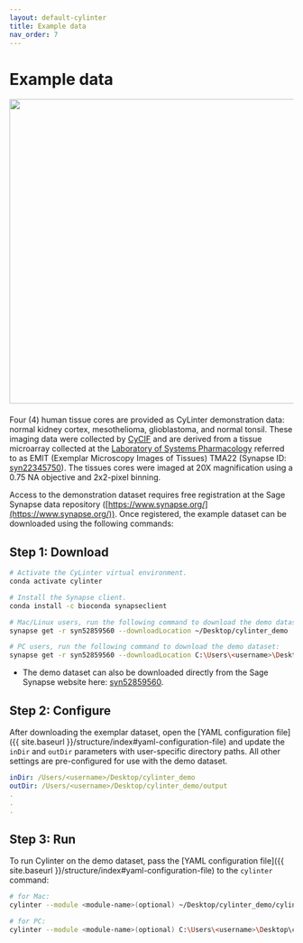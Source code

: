 ```yaml
---
layout: default-cylinter
title: Example data
nav_order: 7
---
```


# Example data

<img align="right" src="{{ site.baseurl }}/assets/images/cores.jpg" width="540" style="padding-left: 30px; padding-bottom: 20px;"> Four (4) human tissue cores are provided as CyLinter demonstration data: normal kidney cortex, mesothelioma, glioblastoma, and normal tonsil. These imaging data were collected by [CyCIF](https://www.cycif.org/) and are derived from a tissue microarray collected at the [Laboratory of Systems Pharmacology](https://labsyspharm.org/) referred to as EMIT (Exemplar Microscopy Images of Tissues) TMA22 (Synapse ID: [syn22345750](https://www.synapse.org/#!Synapse:syn22345750)). The tissues cores were imaged at 20X magnification using a 0.75 NA objective and 2x2-pixel binning.

Access to the demonstration dataset requires free registration at the Sage Synapse data repository ([https://www.synapse.org/](https://www.synapse.org/)). Once registered, the example dataset can be downloaded using the following commands:

## Step 1: Download
``` bash
# Activate the CyLinter virtual environment.
conda activate cylinter

# Install the Synapse client.
conda install -c bioconda synapseclient

# Mac/Linux users, run the following command to download the demo dataset:
synapse get -r syn52859560 --downloadLocation ~/Desktop/cylinter_demo  # Enter Synapse ID and password when prompted.

# PC users, run the following command to download the demo dataset:  
synapse get -r syn52859560 --downloadLocation C:\Users\<username>\Desktop\cylinter_demo --multiThreaded  # Enter Synapse ID and password when prompted.
```
* The demo dataset can also be downloaded directly from the Sage Synapse website here: [syn52859560](https://www.synapse.org/#!Synapse:syn52859560).

## Step 2: Configure
After downloading the exemplar dataset, open the [YAML configuration file]({{ site.baseurl }}/structure/index#yaml-configuration-file) and update the `inDir` and `outDir` parameters with user-specific directory paths. All other settings are pre-configured for use with the demo dataset.

```yaml
inDir: /Users/<username>/Desktop/cylinter_demo
outDir: /Users/<username>/Desktop/cylinter_demo/output
.
.
.
```

## Step 3: Run
To run Cylinter on the demo dataset, pass the [YAML configuration file]({{ site.baseurl }}/structure/index#yaml-configuration-file) to the `cylinter` command:

``` bash
# for Mac:
cylinter --module <module-name>(optional) ~/Desktop/cylinter_demo/cylinter_config.yml  

# for PC:
cylinter --module <module-name>(optional) C:\Users\<username>\Desktop\cylinter_demo\cylinter_config.yml
```
